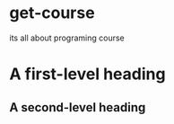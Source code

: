 # get-course
its  all about programing course 
# A first-level heading
## A second-level heading
###
